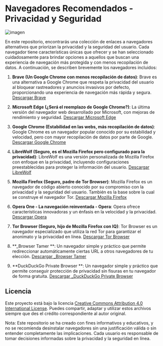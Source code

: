 # Navegadores Recomendados - Privacidad y Seguridad

![imagen](foto.jpg)

En este repositorio, encontrarás una colección de enlaces a navegadores alternativos que priorizan la privacidad y la seguridad del usuario. Cada navegador tiene características únicas que ofrecer y se han seleccionado cuidadosamente para brindar opciones a aquellos que buscan una experiencia de navegación más protegida y con menos recopilación de datos. A continuación, se describen brevemente los navegadores incluidos:

1. **Brave (Un Google Chrome con menos recopilación de datos)**: Brave es una alternativa a Google Chrome que respeta la privacidad del usuario al bloquear rastreadores y anuncios invasivos por defecto, proporcionando una experiencia de navegación más rápida y segura. [Descargar Brave](https://brave.com/)

2. **Microsoft Edge (¿Será el reemplazo de Google Chrome?)**: La última versión del navegador web desarrollado por Microsoft, con mejoras de rendimiento y seguridad. [Descargar Microsoft Edge](https://microsoft.com/edge)

3. **Google Chrome (Estabilidad en las webs, más recopilación de datos)**: Google Chrome es un navegador popular conocido por su estabilidad y velocidad, pero con mayor recopilación de datos por parte de Google. [Descargar Google Chrome](https://www.google.com/chrome/?standalone=1)

4. **LibreWolf (Seguro, es el Mozilla Firefox pero configurado para la privacidad)**: LibreWolf es una versión personalizada de Mozilla Firefox con enfoque en la privacidad, incluyendo configuraciones preestablecidas para proteger la información del usuario. [Descargar LibreWolf](https://librewolf-community.gitlab.io/)

5. **Mozilla Firefox (Seguro, padre de Tor Browser)**: Mozilla Firefox es un navegador de código abierto conocido por su compromiso con la privacidad y la seguridad del usuario. También es la base sobre la cual se construye el navegador Tor. [Descargar Mozilla Firefox](https://www.mozilla.org/es-ES/firefox/all/#product-desktop-release)

6. **Opera One - La navegación reinventada - Opera**: Opera ofrece características innovadoras y un énfasis en la velocidad y la privacidad. [Descargar Opera](https://www.opera.com/)

7. **Tor Browser (Seguro, hijo de Mozilla Firefox con IQ)**: Tor Browser es un navegador especializado que utiliza la red Tor para garantizar el anonimato y la privacidad en línea. [Descargar Tor Browser](https://www.torproject.org/download/)

8. **_Browser Tamer **: Un navegador simple y práctico que permite redireccionar automáticamente ciertas URL a otros navegadores de tu elección. [Descargar _Browser Tamer](https://github.com/aloneguid/bt/releases)

9. **DuckDuckGo Private Browser **: Un navegador simple y práctico que permite conseguir protección de privacidad sin fisuras en tu navegador de forma gratuita. [Descargar _DuckDuckGo Private Browser](https://duckduckgo.com/)

## Licencia
Este proyecto está bajo la licencia [Creative Commons Attribution 4.0 International License](https://creativecommons.org/licenses/by/4.0/). Puedes compartir, adaptar y utilizar estos archivos siempre que des el crédito correspondiente al autor original.

Nota: Este repositorio se ha creado con fines informativos y educativos, y no se recomienda desinstalar navegadores sin una justificación válida o sin entender completamente las implicaciones. Cada usuario es responsable de tomar decisiones informadas sobre la privacidad y la seguridad en línea.
